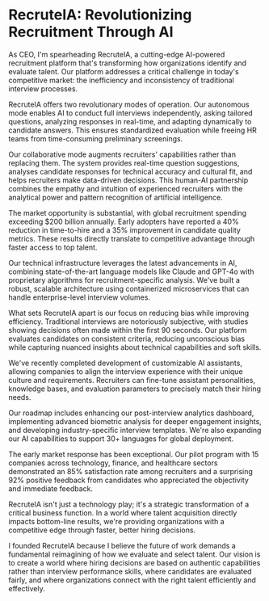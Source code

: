 # RecruteIA: Revolutionizing Recruitment Through AI

As CEO, I'm spearheading RecruteIA, a cutting-edge AI-powered recruitment platform that's transforming how organizations identify and evaluate talent. Our platform addresses a critical challenge in today's competitive market: the inefficiency and inconsistency of traditional interview processes.

RecruteIA offers two revolutionary modes of operation. Our autonomous mode enables AI to conduct full interviews independently, asking tailored questions, analyzing responses in real-time, and adapting dynamically to candidate answers. This ensures standardized evaluation while freeing HR teams from time-consuming preliminary screenings.

Our collaborative mode augments recruiters' capabilities rather than replacing them. The system provides real-time question suggestions, analyses candidate responses for technical accuracy and cultural fit, and helps recruiters make data-driven decisions. This human-AI partnership combines the empathy and intuition of experienced recruiters with the analytical power and pattern recognition of artificial intelligence.

The market opportunity is substantial, with global recruitment spending exceeding $200 billion annually. Early adopters have reported a 40% reduction in time-to-hire and a 35% improvement in candidate quality metrics. These results directly translate to competitive advantage through faster access to top talent.

Our technical infrastructure leverages the latest advancements in AI, combining state-of-the-art language models like Claude and GPT-4o with proprietary algorithms for recruitment-specific analysis. We've built a robust, scalable architecture using containerized microservices that can handle enterprise-level interview volumes.

What sets RecruteIA apart is our focus on reducing bias while improving efficiency. Traditional interviews are notoriously subjective, with studies showing decisions often made within the first 90 seconds. Our platform evaluates candidates on consistent criteria, reducing unconscious bias while capturing nuanced insights about technical capabilities and soft skills.

We've recently completed development of customizable AI assistants, allowing companies to align the interview experience with their unique culture and requirements. Recruiters can fine-tune assistant personalities, knowledge bases, and evaluation parameters to precisely match their hiring needs.

Our roadmap includes enhancing our post-interview analytics dashboard, implementing advanced biometric analysis for deeper engagement insights, and developing industry-specific interview templates. We're also expanding our AI capabilities to support 30+ languages for global deployment.

The early market response has been exceptional. Our pilot program with 15 companies across technology, finance, and healthcare sectors demonstrated an 85% satisfaction rate among recruiters and a surprising 92% positive feedback from candidates who appreciated the objectivity and immediate feedback.

RecruteIA isn't just a technology play; it's a strategic transformation of a critical business function. In a world where talent acquisition directly impacts bottom-line results, we're providing organizations with a competitive edge through faster, better hiring decisions.

I founded RecruteIA because I believe the future of work demands a fundamental reimagining of how we evaluate and select talent. Our vision is to create a world where hiring decisions are based on authentic capabilities rather than interview performance skills, where candidates are evaluated fairly, and where organizations connect with the right talent efficiently and effectively.